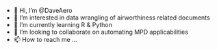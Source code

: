 - 👋 Hi, I’m @DaveAero
- 👀 I’m interested in data wrangling of airworthiness related documents
- 🌱 I’m currently learning R & Python
- 💞️ I’m looking to collaborate on automating MPD applicabilities
- 📫 How to reach me ...

<!---
DaveAero/DaveAero is a ✨ special ✨ repository because its `README.md` (this file) appears on your GitHub profile.
You can click the Preview link to take a look at your changes.
--->
